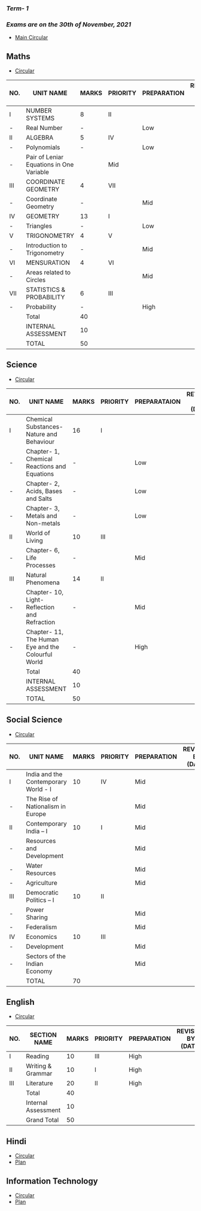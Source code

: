 ### ***Term- 1***
### ***Exams are on the 30th of November, 2021***

* [Main Circular](http://cbseacademic.nic.in/web_material/Circulars/2021/51_Circular_2021.pdf)

## **Maths**
* [Circular](http://cbseacademic.nic.in/web_material/CurriculumMain22/termwise/Secondary/Mathematics_Sec_2021-22.pdf)

|NO.|UNIT NAME|MARKS|PRIORITY|PREPARATION|REVISION BY (DATE)|
|---|---------|-----|--------|-----------|------------------|
|I|NUMBER SYSTEMS|8|II|
|-|Real Number|-||Low||
|II|ALGEBRA|5|IV|
|-|Polynomials|-||Low||
|-|Pair of Leniar Equations in One Variable||Mid|||
|III|COORDINATE GEOMETRY|4|VII|
|-|Coordinate Geometry|-||Mid||
|IV|GEOMETRY|13|I|
|-|Triangles|-||Low||
|V|TRIGONOMETRY|4|V|
|-|Introduction to Trigonometry|-||Mid||
|VI|MENSURATION|4|VI|
|-|Areas related to Circles|||Mid||
|VII|STATISTICS & PROBABILITY|6|III|
|-|Probability|-||High||
||Total|40|
||INTERNAL ASSESSMENT|10|
||TOTAL|50|


## **Science**
* [Circular](http://cbseacademic.nic.in/web_material/CurriculumMain22/termwise/Secondary/Science_Sec_2021-22.pdf)

|NO.|UNIT NAME|MARKS|PRIORITY|PREPARATAION|REVISION BY (DATE)|
|-----|-------|-----|--------|------------|------------------|
|I|Chemical Substances- Nature and Behaviour|16|I|
|-|Chapter- 1, Chemical Reactions and Equations|-||Low||
|-|Chapter- 2, Acids, Bases and Salts|-||Low||
|-|Chapter- 3, Metals and Non-metals|-||Low||
|II|World of Living|10|III|
|-|Chapter- 6, Life Processes|-||Mid||
|III|Natural Phenomena|14|II|
|-|Chapter- 10, Light- Reflection and Refraction|-||Mid|
|-|Chapter- 11, The Human Eye and the Colourful World|-||High|
||Total|40||
||INTERNAL ASSESSMENT|10||
||TOTAL|50||


## **Social Science**
* [Circular](http://cbseacademic.nic.in/web_material/CurriculumMain22/termwise/Secondary/Social_Science_Sec_2021-22.pdf)


|NO.|UNIT NAME|MARKS|PRIORITY|PREPARATION|REVISION BY (DATE)|
|---|---------|-----|--------|-----------|------------------|
|I|India and the Contemporary World - I|10|IV|Mid||
|-|The Rise of Nationalism in Europe|||Mid||
|II|Contemporary India – I|10|I|Mid||
|-|Resources and Development|||Mid||
|-|Water Resources|||Mid
|-|Agriculture|||Mid
|III|Democratic Politics – I|10|II|||
|-|Power Sharing|||Mid||
|-|Federalism|||Mid
|IV|Economics|10|III||
|-|Development|||Mid||
|-|Sectors of the Indian Economy|||Mid
||TOTAL|70||||


## **English**
* [Circular](http://cbseacademic.nic.in/web_material/CurriculumMain22/termwise/Language-Secondary/English_Sec_2021-22.pdf)


|NO.|SECTION NAME|MARKS|PRIORITY|PREPARATION|REVISION BY (DATE)|
|---|------------|-----|--------|-----------|------------------|
|I|Reading|10|III|High|
|II|Writing & Grammar|10|I|High|
|III|Literature|20|II|High|
||Total|40|||
||Internal Assessment|10|||
||Grand Total|50|||

## **Hindi**
* [Circular](http://cbseacademic.nic.in/web_material/CurriculumMain22/termwise/Language-Secondary/Hindi_B_Sec_2021-22.pdf)
* [Plan]()

## **Information Technology**
* [Circular](http://cbseacademic.nic.in/web_material/Curriculum22/Skill/402-INFO_TECH_X.pdf)
* [Plan]()

